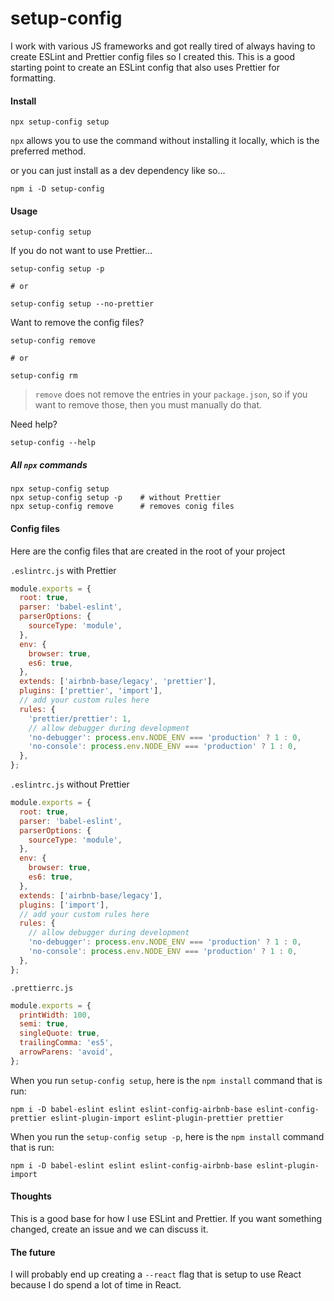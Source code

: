 # setup-config

I work with various JS frameworks and got really tired of always having to create ESLint and Prettier
config files so I created this. This is a good starting point to create an ESLint config that also
uses Prettier for formatting.

#### Install
`npx setup-config setup`
    
`npx` allows you to use the command without installing it locally, which is the preferred method.

or you can just install as a dev dependency like so...

```
npm i -D setup-config 
```

#### Usage
```
setup-config setup
```
If you do not want to use Prettier...

```
setup-config setup -p

# or

setup-config setup --no-prettier
```

Want to remove the config files?
```
setup-config remove

# or

setup-config rm
```

> `remove` does not remove the entries in your `package.json`, so if you want to remove those, then
> you must manually do that.

Need help?

```
setup-config --help
```

##### All `npx` commands
```
npx setup-config setup
npx setup-config setup -p    # without Prettier
npx setup-config remove      # removes conig files
```

#### Config files
Here are the config files that are created in the root of your project

`.eslintrc.js` with Prettier
```js
module.exports = {
  root: true,
  parser: 'babel-eslint',
  parserOptions: {
    sourceType: 'module',
  },
  env: {
    browser: true,
    es6: true,
  },
  extends: ['airbnb-base/legacy', 'prettier'],
  plugins: ['prettier', 'import'],
  // add your custom rules here
  rules: {
    'prettier/prettier': 1,
    // allow debugger during development
    'no-debugger': process.env.NODE_ENV === 'production' ? 1 : 0,
    'no-console': process.env.NODE_ENV === 'production' ? 1 : 0,
  },
};

```

`.eslintrc.js` without Prettier
```js
module.exports = {
  root: true,
  parser: 'babel-eslint',
  parserOptions: {
    sourceType: 'module',
  },
  env: {
    browser: true,
    es6: true,
  },
  extends: ['airbnb-base/legacy'],
  plugins: ['import'],
  // add your custom rules here
  rules: {
    // allow debugger during development
    'no-debugger': process.env.NODE_ENV === 'production' ? 1 : 0,
    'no-console': process.env.NODE_ENV === 'production' ? 1 : 0,
  },
};
```

`.prettierrc.js`
```js
module.exports = {
  printWidth: 100,
  semi: true,
  singleQuote: true,
  trailingComma: 'es5',
  arrowParens: 'avoid',
};
```

When you run `setup-config setup`, here is the `npm install` command that is run:
```
npm i -D babel-eslint eslint eslint-config-airbnb-base eslint-config-prettier eslint-plugin-import eslint-plugin-prettier prettier
```

When you run the `setup-config setup -p`, here is the `npm install` command that is run:
```
npm i -D babel-eslint eslint eslint-config-airbnb-base eslint-plugin-import
```

#### Thoughts
This is a good base for how I use ESLint and Prettier. If you want something changed, create an 
issue and we can discuss it.

#### The future
I will probably end up creating a `--react` flag that is setup to use React because I do spend a lot
of time in React.
